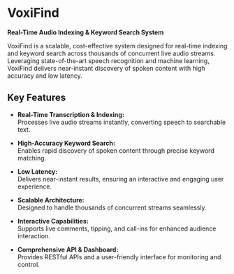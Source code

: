# VoxiFind
**Real-Time Audio Indexing & Keyword Search System**

VoxiFind is a scalable, cost-effective system designed for real-time indexing and keyword search across thousands of concurrent live audio streams. Leveraging state-of-the-art speech recognition and machine learning, VoxiFind delivers near-instant discovery of spoken content with high accuracy and low latency.

## Key Features

- **Real-Time Transcription & Indexing:**  
  Processes live audio streams instantly, converting speech to searchable text.

- **High-Accuracy Keyword Search:**  
  Enables rapid discovery of spoken content through precise keyword matching.

- **Low Latency:**  
  Delivers near-instant results, ensuring an interactive and engaging user experience.

- **Scalable Architecture:**  
  Designed to handle thousands of concurrent streams seamlessly.

- **Interactive Capabilities:**  
  Supports live comments, tipping, and call-ins for enhanced audience interaction.

- **Comprehensive API & Dashboard:**  
  Provides RESTful APIs and a user-friendly interface for monitoring and control.
